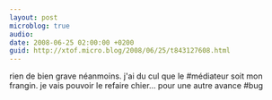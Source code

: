 ```yaml
---
layout: post
microblog: true
audio: 
date: 2008-06-25 02:00:00 +0200
guid: http://xtof.micro.blog/2008/06/25/t843127608.html
---
```

rien de bien grave néanmoins. j'ai du cul que le #médiateur soit mon frangin. je vais pouvoir le refaire chier... pour une autre avance #bug
